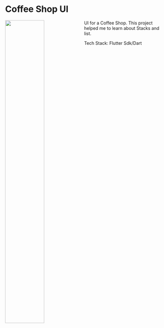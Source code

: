 
# Coffee Shop UI

UI for a Coffee Shop.
<img align="left" src="https://github.com/heloise-viegas/Coffee-Shop-UI/images/coffeeUi.jpg" width="50%">
This project helped me to learn about Stacks and list.

Tech Stack:
Flutter Sdk/Dart
